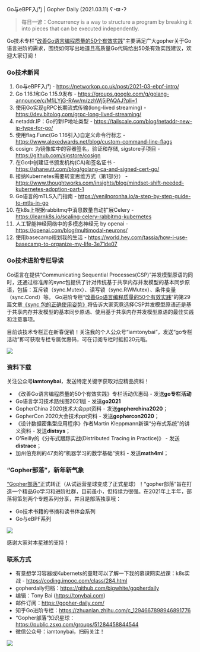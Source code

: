 Go与eBPF入门 | Gopher Daily (2021.03.11) ʕ◔ϖ◔ʔ

>每日一谚：Concurrency is a way to structure a program by breaking it into pieces that can be executed independently.

Go技术专栏“[改善Go语⾔编程质量的50个有效实践](https://www.imooc.com/read/87)”主要满足广大gopher关于Go语言进阶的需求，围绕如何写出地道且高质量Go代码给出50条有效实践建议，欢迎大家订阅！

### Go技术新闻

1. Go与eBPF入门 - https://networkop.co.uk/post/2021-03-ebpf-intro/
2. Go 1.16.1和Go 1.15.9发布 - https://groups.google.com/g/golang-announce/c/MfiLYjG-RAw/m/zzhWj5jPAQAJ?pli=1
3. 使用Go实现gRPC长期流式传输(long-lived streaming) - https://dev.bitolog.com/grpc-long-lived-streaming/
4. netaddr.IP：Go的新IP地址类型 - https://tailscale.com/blog/netaddr-new-ip-type-for-go/
5. 使用flag.Func(Go 1.16引入)自定义命令行标志 - https://www.alexedwards.net/blog/custom-command-line-flags
6. cosign: 为镜像库中的容器签名，验证和存储, sigstore子项目 - https://github.com/sigstore/cosign
7. 在Go中创建证书颁发机构(CA)和签名证书 - https://shaneutt.com/blog/golang-ca-and-signed-cert-go/
8. 接纳Kubernetes需要转变思维方式（第1部分） - https://www.thoughtworks.com/insights/blog/mindset-shift-needed-kubernetes-adoption-part-1
9. Go语言的mTLS入门指南 - https://venilnoronha.io/a-step-by-step-guide-to-mtls-in-go
10. 在k8s上根据rabbitmq中消息数量自动扩展Celery - https://learnk8s.io/scaling-celery-rabbitmq-kubernetes
11. 人工智能神经网络中的多模态神经元 by openai - https://openai.com/blog/multimodal-neurons/
12. 使用basecamp规划我的生活 - https://world.hey.com/tassia/how-i-use-basecamp-to-organize-my-life-3e71de07

### Go技术进阶专栏导读

Go语言在提供“Communicating Sequential Processes(CSP)”并发模型原语的同时，还通过标准库的sync包提供了针对传统基于共享内存并发模型的基本同步原语，包括：互斥锁（sync.Mutex）、读写锁（sync.RWMutex）、条件变量（sync.Cond）等。 Go进阶专栏“[改善Go语⾔编程质量的50个有效实践](https://mp.weixin.qq.com/s/RThCEQOdytQxwrMP7XRTRw)”的第29篇文章[《sync 包的正确使用姿势》](https://www.imooc.com/read/87/article/2432)将告诉大家究竟选择CSP并发模型原语还是基于共享内存并发模型的基本同步原语、使用基于共享内存并发模型原语的最佳实践和注意事项。

目前该技术专栏正在新春促销！关注我的个人公众号“iamtonybai”，发送“go专栏活动”即可获取专栏专属优惠码，可在订阅专栏时抵扣20元哦。

![](http://image.tonybai.com/img/202011/go-column-pgo-with-qr-and-text.png)


### 资料下载

关注公众号**iamtonybai**，发送特定关键字获取对应精品资料！

* 《改善Go语⾔编程质量的50个有效实践》专栏活动优惠码 - 发送**go专栏活动**
* Go语言学习技术路线图2021版 - 发送**go2021**
* GopherChina 2020技术大会ppt资料 - 发送**gopherchina2020**；
* GopherCon 2020大会技术ppt资料 - 发送**gophercon2020**；
* 《设计数据密集型应用程序》作者Martin Kleppmann新课“分布式系统”的讲义资料 - 发送**distsys**；
* O'Reilly的《分布式跟踪实战(Distributed Tracing in Practice)》 - 发送**distrace**；
* 加州伯克利的47页的“机器学习的数学基础”资料 - 发送**math4ml**；

### “Gopher部落”，新年新气象

[“Gopher部落”](https://mp.weixin.qq.com/s/jUqAL7hf2GmMun64BJufEA)正式转正（从试运营星球变成了正式星球）！“gopher部落”旨在打造一个精品Go学习和进阶社群，目前虽小，但持续力很强。在2021年上半年，部落将策划两个专题系列分享，并且是部落独享哦：

* Go技术书籍的书摘和读书体会系列
* Go与eBPF系列

![](http://image.tonybai.com/img/202103/gopher-tribe-zsxq-card.png)

感谢大家对本星球的支持！

### 联系方式

* 有意想学习容器或Kubernets的童鞋可以了解一下我的慕课网实战课：k8s实战 - https://coding.imooc.com/class/284.html
* gopherdaily归档：https://github.com/bigwhite/gopherdaily
* 编辑：Tony Bai (https://tonybai.com)
* 邮件订阅：https://gopher-daily.com/
* 知乎Go进阶专栏：https://zhuanlan.zhihu.com/c_1294667898946891776
* “Gopher部落”知识星球：https://public.zsxq.com/groups/51284458844544
* 微信公众号：iamtonybai，扫码关注！

![](http://image.tonybai.com/img/202011/qrcode_for_iamtonybai.jpg)
